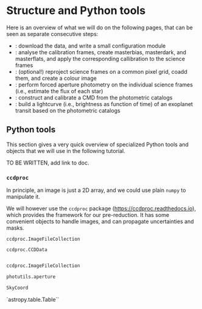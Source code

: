 # Structure and Python tools

Here is an overview of what we will do on the following pages, that can be seen as separate consecutive steps:

 * [](./data.md): download the data, and write a small configuration module
 * [](./pre-red.ipynb): analyse the calibration frames, create masterbias, masterdark, and masterflats, and apply the corresponding callibration to the science frames
 * [](./stack.ipynb): (optional!) reproject science frames on a common pixel grid, coadd them, and create a colour image
 * [](./photometry.ipynb): perform forced aperture photometry on the individual science frames (i.e., estimate the flux of each star)
 * [](./CMD.ipynb): construct and calibrate a CMD from the photometric catalogs
 * [](./lightcurve.ipynb): build a lightcurve (i.e., brightness as function of time) of an exoplanet transit based on the photometric catalogs



## Python tools

This section gives a very quick overview of specialized Python tools and objects that we will use in the following tutorial.


TO BE WRITTEN, add link to doc.

### `ccdproc`

In principle, an image is just a 2D array, and we could use plain `numpy` to manipulate it.

We will however use the `ccdproc` package (https://ccdproc.readthedocs.io), which provides the framework for our pre-reduction. 
It has some convenient objects to handle images, and can propagate uncertainties and masks.



`ccdproc.ImageFileCollection`

`ccdproc.CCDData`


```python

ccdproc.ImageFileCollection

photutils.aperture

SkyCoord

```

`astropy.table.Table``


### 



